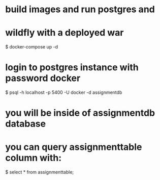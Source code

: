 # build images and run postgres and
# wildfly with a deployed war

$ docker-compose up -d



# login to postgres instance with password docker
$ psql -h localhost -p 5400 -U docker -d assignmentdb

# you will be inside of assignmentdb database
# you can query assignmenttable column with:
$ select * from assignmenttable;

